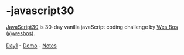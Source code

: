 # -javascript30
<a href="https://javascript30.com/" target="_blank" title="JavaScript30" rel="external">JavaScript30</a> is 30-day vanilla javaScript coding challenge by <a href="http://wesbos.com/" target="_blank" title="Wes Bos's website" rel="external">Wes Bos</a> (<a href="https://twitter.com/wesbos?ref_src=twsrc%5Egoogle%7Ctwcamp%5Eserp%7Ctwgr%5Eauthor" target="_blank" title="Wes Bos on Twitter">@wesbos</a>).
<br>
<br>
<a href="http://www.anuvi.me/blog/javascript30-day-1/" title="blog" rel="external">Day1</a> - <a href="http://www.anuvi.me/javascript30/day1.html" target="_blank" title="Day 1" rel="external">Demo</a> - <a href="https://javascript30.com/" target="_blank" title="JavaScript30" rel="external">Notes</a> 
